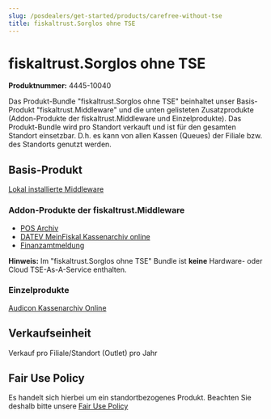 ```yaml
---
slug: /posdealers/get-started/products/carefree-without-tse
title: fiskaltrust.Sorglos ohne TSE
---
```


# fiskaltrust.Sorglos ohne TSE

**Produktnummer:** 4445-10040

Das Produkt-Bundle "fiskaltrust.Sorglos ohne TSE" beinhaltet unser Basis-Produkt "fiskaltrust.Middleware" und die unten gelisteten Zusatzprodukte (Addon-Produkte der fiskaltrust.Middleware und Einzelprodukte). Das Produkt-Bundle wird pro Standort verkauft und ist für den gesamten Standort einsetzbar. D.h. es kann von allen Kassen (Queues) der Filiale bzw. des Standorts genutzt werden.



## Basis-Produkt

[Lokal installierte Middleware](https://docs.fiskaltrust.cloud/de/docs/product-description/germany/products-and-services/caas/products/middleware) 

### Addon-Produkte der fiskaltrust.Middleware

-  [POS Archiv](https://docs.fiskaltrust.cloud/de/docs/product-description/germany/products-and-services/rdaas/products/pos-archive) 
-  [DATEV MeinFiskal Kassenarchiv online](https://docs.fiskaltrust.cloud/de/docs/product-description/germany/products-and-services/rdaas/products/meinfiskal) 
-  [Finanzamtmeldung](https://docs.fiskaltrust.cloud/de/docs/product-description/germany/products-and-services/caas/products/tax-authority-notifications) 

**Hinweis:** Im "fiskaltrust.Sorglos ohne TSE" Bundle ist **keine** Hardware- oder Cloud TSE-As-A-Service enthalten.

### Einzelprodukte

[Audicon Kassenarchiv Online](https://docs.fiskaltrust.cloud/de/docs/product-description/germany/products-and-services/rdaas/products/ako) 

## Verkaufseinheit

Verkauf pro Filiale/Standort (Outlet) pro Jahr

## Fair Use Policy

Es handelt sich hierbei um ein standortbezogenes Produkt. Beachten Sie deshalb bitte unsere [Fair Use Policy](https://docs.fiskaltrust.cloud/de/docs/product-description/germany/products-and-services/fair-use-policy)
